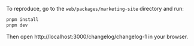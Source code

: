 To reproduce, go to the `web/packages/marketing-site` directory and run:

```bash
pnpm install
pnpm dev
```

Then open http://localhost:3000/changelog/changelog-1 in your browser.
